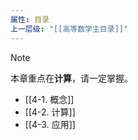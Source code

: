 ```yaml
---
属性: 目录
上一层级: "[[高等数学主目录]]"
---
```


> [!note] 
> 本章重点在**计算**，请一定掌握。

- [[4-1. 概念]]
- [[4-2. 计算]]
- [[4-3. 应用]]

